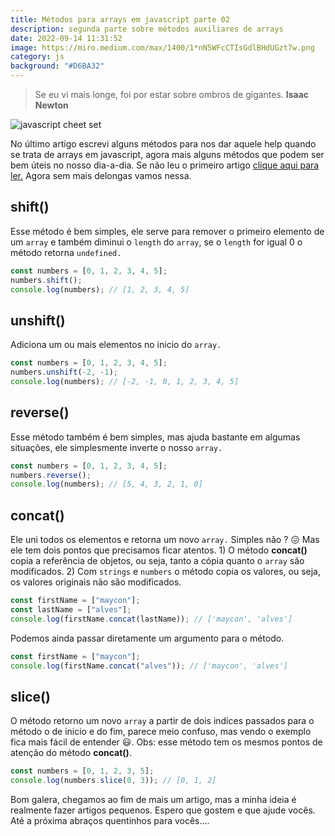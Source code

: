 ```yaml
---
title: Métodos para arrays em javascript parte 02
description: segunda parte sobre métodos auxiliares de arrays
date: 2022-09-14 11:31:52
image: https://miro.medium.com/max/1400/1*nN5WFcCTIsGdlBHdUGzt7w.png
category: js
background: "#D6BA32"
---
```


> Se eu vi mais longe, foi por estar sobre ombros de gigantes. **Isaac Newton**

![javascript cheet set](https://miro.medium.com/max/1400/1*nN5WFcCTIsGdlBHdUGzt7w.png)

No último artigo escrevi alguns métodos para nos dar aquele help quando se trata de arrays em javascript, agora mais alguns métodos que podem ser bem úteis no nosso dia-a-dia. Se não leu o primeiro artigo [clique aqui para ler.](https://mayconbalves.com.br/m%C3%A9todos-para-arrays-em-javascript-%E2%80%94-parte-01/) Agora sem mais delongas vamos nessa.

## shift()

Esse método é bem simples, ele serve para remover o primeiro elemento de um `array` e também diminui o `length` do `array`, se o `length` for igual 0 o método retorna `undefined.`

```javascript
const numbers = [0, 1, 2, 3, 4, 5];
numbers.shift();
console.log(numbers); // [1, 2, 3, 4, 5]
```

## unshift()

Adiciona um ou mais elementos no inicio do `array.`

```javascript
const numbers = [0, 1, 2, 3, 4, 5];
numbers.unshift(-2, -1);
console.log(numbers); // [-2, -1, 0, 1, 2, 3, 4, 5]
```

## reverse()

Esse método também é bem simples, mas ajuda bastante em algumas situações, ele simplesmente inverte o nosso `array.`

```javascript
const numbers = [0, 1, 2, 3, 4, 5];
numbers.reverse();
console.log(numbers); // [5, 4, 3, 2, 1, 0]
```

## concat()

Ele uni todos os elementos e retorna um novo `array.` Simples não ? 😖 Mas ele tem dois pontos que precisamos ficar atentos. 1) O método **concat()** copia a referência de objetos, ou seja, tanto a cópia quanto o `array` são modificados. 2) Com `strings` e `numbers` o método copia os valores, ou seja, os valores originais não são modificados.

```javascript
const firstName = ["maycon"];
const lastName = ["alves"];
console.log(firstName.concat(lastName)); // ['maycon', 'alves']
```

Podemos ainda passar diretamente um argumento para o método.

```javascript
const firstName = ["maycon"];
console.log(firstName.concat("alves")); // ['maycon', 'alves']
```

## slice()

O método retorno um novo `array` a partir de dois indices passados para o método o de inicio e do fim, parece meio confuso, mas vendo o exemplo fica mais fácil de entender 😃. Obs: esse método tem os mesmos pontos de atenção do método **concat()**.

```javascript
const numbers = [0, 1, 2, 3, 5];
console.log(numbers.slice(0, 3)); // [0, 1, 2]
```

Bom galera, chegamos ao fim de mais um artigo, mas a minha ideia é realmente fazer artigos pequenos. Espero que gostem e que ajude vocês. Até a próxima abraços quentinhos para vocês….

